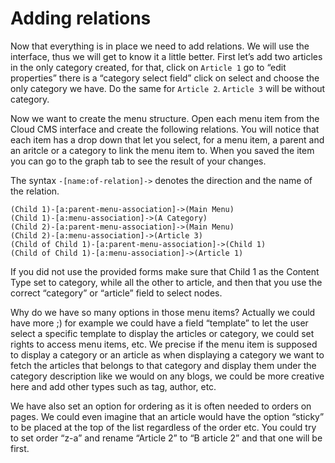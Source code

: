 # Adding relations

Now that everything is in place we need to add relations. We will use the interface, thus we will get to know it  a little better. First let’s add two articles in the only category created, for that, click on `Article 1` go to “edit properties” there is a “category select field” click on select and choose the only category we have. Do the same for `Article 2`. `Article 3` will be without category.

Now we want to create the menu structure. Open each menu item from the Cloud CMS interface and create the following relations. You will notice that each item has a drop down that let you select, for a menu item, a parent and an aritcle or a category to link the menu item to. When you saved the item you can go to the graph tab to see the result of your changes.

The syntax `-[name:of-relation]->` denotes the direction and the name of the relation. 

```
(Child 1)-[a:parent-menu-association]->(Main Menu)
(Child 1)-[a:menu-association]->(A Category)
(Child 2)-[a:parent-menu-association]->(Main Menu)
(Child 2)-[a:menu-association]->(Article 3)
(Child of Child 1)-[a:parent-menu-association]->(Child 1)
(Child of Child 1)-[a:menu-association]->(Article 1)
```

If you did not use the provided forms make sure that Child 1 as the Content Type set to category, while all the other to article, and then that you use the correct “category” or “article” field to select nodes.

Why do we have so many options in those menu items? Actually we could have more ;\) for example we could have a field “template” to let the user select a specific template to display the articles or category, we could set rights to access menu items, etc. We precise if the menu item is supposed to display a category or an article as when displaying a category we want to fetch the articles that belongs to that category and display them under the category description like we would on any blogs, we could be more creative here and add other types such as tag, author, etc.

We have also set an option for ordering as it is often needed to orders on pages. We could even imagine that an article would have the option “sticky” to be placed at the top of the list regardless of the order etc. You could try to set order “z-a” and rename “Article 2” to “B article 2” and that one will be first.


